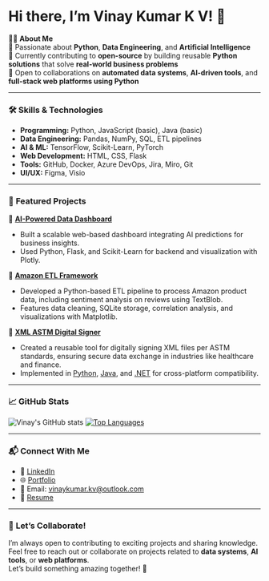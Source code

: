 # Hi there, I’m Vinay Kumar K V! 👋

👨‍💻 **About Me**  
🚀 Passionate about **Python**, **Data Engineering**, and **Artificial Intelligence**  
🌱 Currently contributing to **open-source** by building reusable **Python solutions** that solve **real-world business problems**  
🤝 Open to collaborations on **automated data systems**, **AI-driven tools**, and **full-stack web platforms using Python**

---

### 🛠️ **Skills & Technologies**
- **Programming:** Python, JavaScript (basic), Java (basic)
- **Data Engineering:** Pandas, NumPy, SQL, ETL pipelines
- **AI & ML:** TensorFlow, Scikit-Learn, PyTorch
- **Web Development:** HTML, CSS, Flask
- **Tools:** GitHub, Docker, Azure DevOps, Jira, Miro, Git
- **UI/UX:** Figma, Visio

---

### 🌟 **Featured Projects**
📌 **[AI-Powered Data Dashboard](https://github.com/vinaykumarkv/ai-data-dashboard)**  
  - Built a scalable web-based dashboard integrating AI predictions for business insights.  
  - Used Python, Flask, and Scikit-Learn for backend and visualization with Plotly.

📌 **[Amazon ETL Framework](https://github.com/vinaykumarkv/amazon-etl-framework)**  
  - Developed a Python-based ETL pipeline to process Amazon product data, including sentiment analysis on reviews using TextBlob.  
  - Features data cleaning, SQLite storage, correlation analysis, and visualizations with Matplotlib.

📌 **[XML ASTM Digital Signer](https://github.com/vinaykumarkv/XMLDigSignerASTM_Python)**  
  - Created a reusable tool for digitally signing XML files per ASTM standards, ensuring secure data exchange in industries like healthcare and finance.  
  - Implemented in [Python](https://github.com/vinaykumarkv/XMLDigSignerASTM_Python), [Java](https://github.com/vinaykumarkv/XMLDigSignerASTM_Java), and [.NET](https://github.com/vinaykumarkv/XMLDigSignerASTM_Dotnet) for cross-platform compatibility.

---

### 📈 **GitHub Stats**
![Vinay's GitHub stats](https://github-readme-stats.vercel.app/api?username=vinaykumarkv&show_icons=true&theme=radical)
[![Top Languages](https://github-readme-stats.vercel.app/api/top-langs/?username=vinaykumarkv&layout=compact&theme=radical)](https://github.com/vinaykumarkv)

---

### 📬 **Connect With Me**
- 💼 [LinkedIn](https://www.linkedin.com/in/vinay-kumar-k-v)  
- 🌐 [Portfolio](https://vinaykumarkv.github.io)  
- 📧 Email: [vinaykumar.kv@outlook.com](mailto:vinaykumar.kv@outlook.com)  
- 📄 [Resume](https://vinaykumarkv.github.io/resume.pdf)

---

### 🤝 **Let’s Collaborate!**
I’m always open to contributing to exciting projects and sharing knowledge. Feel free to reach out or collaborate on projects related to **data systems**, **AI tools**, or **web platforms**.  
Let’s build something amazing together! 🚀
